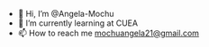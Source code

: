 - 👋 Hi, I’m @Angela-Mochu
- 🌱 I’m currently learning at CUEA
- 📫 How to reach me mochuangela21@gmail.com

<!---
Angela Mochu is a ✨ special ✨ repository because its `README.md` (this file) appears on your GitHub profile.
You can click the Preview link to take a look at your changes.
--->
